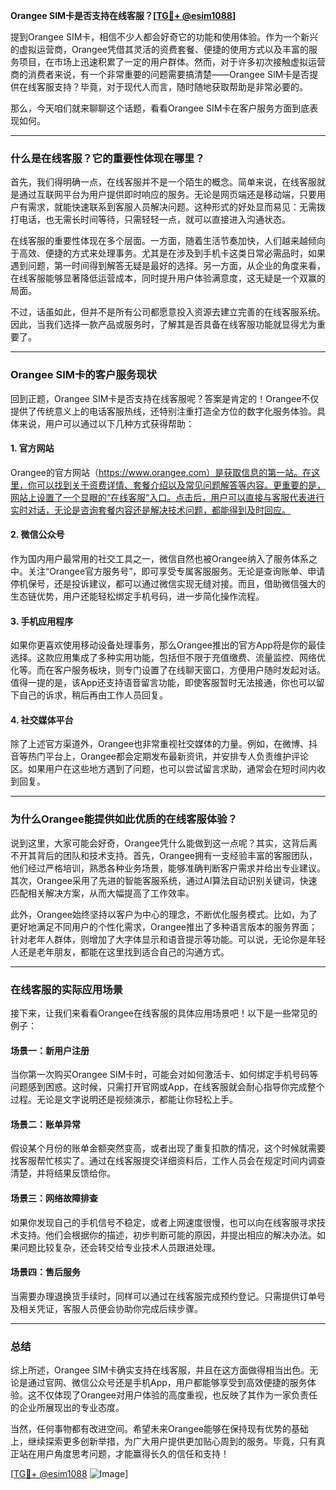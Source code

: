 **Orangee SIM卡是否支持在线客服？[[TG💪+ @esim1088](https://t.me/s/esim1088)]**

提到Orangee SIM卡，相信不少人都会好奇它的功能和使用体验。作为一个新兴的虚拟运营商，Orangee凭借其灵活的资费套餐、便捷的使用方式以及丰富的服务项目，在市场上迅速积累了一定的用户群体。然而，对于许多初次接触虚拟运营商的消费者来说，有一个非常重要的问题需要搞清楚——Orangee SIM卡是否提供在线客服支持？毕竟，对于现代人而言，随时随地获取帮助是非常必要的。

那么，今天咱们就来聊聊这个话题，看看Orangee SIM卡在客户服务方面到底表现如何。

---

### **什么是在线客服？它的重要性体现在哪里？**

首先，我们得明确一点，在线客服并不是一个陌生的概念。简单来说，在线客服就是通过互联网平台为用户提供即时响应的服务。无论是网页端还是移动端，只要用户有需求，就能快速联系到客服人员解决问题。这种形式的好处显而易见：无需拨打电话，也无需长时间等待，只需轻轻一点，就可以直接进入沟通状态。

在线客服的重要性体现在多个层面。一方面，随着生活节奏加快，人们越来越倾向于高效、便捷的方式来处理事务。尤其是在涉及到手机卡这类日常必需品时，如果遇到问题，第一时间得到解答无疑是最好的选择。另一方面，从企业的角度来看，在线客服能够显著降低运营成本，同时提升用户体验满意度，这无疑是一个双赢的局面。

不过，话虽如此，但并不是所有公司都愿意投入资源去建立完善的在线客服系统。因此，当我们选择一款产品或服务时，了解其是否具备在线客服功能就显得尤为重要了。

---

### **Orangee SIM卡的客户服务现状**

回到正题，Orangee SIM卡是否支持在线客服呢？答案是肯定的！Orangee不仅提供了传统意义上的电话客服热线，还特别注重打造全方位的数字化服务体验。具体来说，用户可以通过以下几种方式获得帮助：

#### **1. 官方网站**
Orangee的官方网站（https://www.orangee.com）是获取信息的第一站。在这里，你可以找到关于资费详情、套餐介绍以及常见问题解答等内容。更重要的是，网站上设置了一个显眼的“在线客服”入口。点击后，用户可以直接与客服代表进行实时对话，无论是咨询套餐内容还是解决技术问题，都能得到及时回应。

#### **2. 微信公众号**
作为国内用户最常用的社交工具之一，微信自然也被Orangee纳入了服务体系之中。关注“Orangee官方服务号”，即可享受专属客服服务。无论是查询账单、申请停机保号，还是投诉建议，都可以通过微信实现无缝对接。而且，借助微信强大的生态链优势，用户还能轻松绑定手机号码，进一步简化操作流程。

#### **3. 手机应用程序**
如果你更喜欢使用移动设备处理事务，那么Orangee推出的官方App将是你的最佳选择。这款应用集成了多种实用功能，包括但不限于充值缴费、流量监控、网络优化等。而在客户服务板块，则专门设置了在线聊天窗口，方便用户随时发起对话。值得一提的是，该App还支持语音留言功能，即使客服暂时无法接通，你也可以留下自己的诉求，稍后再由工作人员回复。

#### **4. 社交媒体平台**
除了上述官方渠道外，Orangee也非常重视社交媒体的力量。例如，在微博、抖音等热门平台上，Orangee都会定期发布最新资讯，并安排专人负责维护评论区。如果用户在这些地方遇到了问题，也可以尝试留言求助，通常会在短时间内收到回复。

---

### **为什么Orangee能提供如此优质的在线客服体验？**

说到这里，大家可能会好奇，Orangee凭什么能做到这一点呢？其实，这背后离不开其背后的团队和技术支持。首先，Orangee拥有一支经验丰富的客服团队，他们经过严格培训，熟悉各种业务场景，能够准确判断客户需求并给出专业建议。其次，Orangee采用了先进的智能客服系统，通过AI算法自动识别关键词，快速匹配相关解决方案，从而大幅提高了工作效率。

此外，Orangee始终坚持以客户为中心的理念，不断优化服务模式。比如，为了更好地满足不同用户的个性化需求，Orangee推出了多种语言版本的服务界面；针对老年人群体，则增加了大字体显示和语音提示等功能。可以说，无论你是年轻人还是老年朋友，都能在这里找到适合自己的沟通方式。

---

### **在线客服的实际应用场景**

接下来，让我们来看看Orangee在线客服的具体应用场景吧！以下是一些常见的例子：

#### **场景一：新用户注册**
当你第一次购买Orangee SIM卡时，可能会对如何激活卡、如何绑定手机号码等问题感到困惑。这时候，只需打开官网或App，在线客服就会耐心指导你完成整个过程。无论是文字说明还是视频演示，都能让你轻松上手。

#### **场景二：账单异常**
假设某个月份的账单金额突然变高，或者出现了重复扣款的情况，这个时候就需要找客服帮忙核实了。通过在线客服提交详细资料后，工作人员会在规定时间内调查清楚，并将结果反馈给你。

#### **场景三：网络故障排查**
如果你发现自己的手机信号不稳定，或者上网速度很慢，也可以向在线客服寻求技术支持。他们会根据你的描述，初步判断可能的原因，并提出相应的解决办法。如果问题比较复杂，还会转交给专业技术人员跟进处理。

#### **场景四：售后服务**
当需要办理退换货手续时，同样可以通过在线客服完成预约登记。只需提供订单号及相关凭证，客服人员便会协助你完成后续步骤。

---

### **总结**

综上所述，Orangee SIM卡确实支持在线客服，并且在这方面做得相当出色。无论是通过官网、微信公众号还是手机App，用户都能够享受到高效便捷的服务体验。这不仅体现了Orangee对用户体验的高度重视，也反映了其作为一家负责任的企业所展现出的专业态度。

当然，任何事物都有改进空间。希望未来Orangee能够在保持现有优势的基础上，继续探索更多创新举措，为广大用户提供更加贴心周到的服务。毕竟，只有真正站在用户角度思考问题，才能赢得长久的信任和支持！

[[TG💪+ @esim1088](https://t.me/s/esim1088) ![Image](https://i.postimg.cc/4NQfJmqS/Snipaste-2025-05-13-00-14-12.png)]